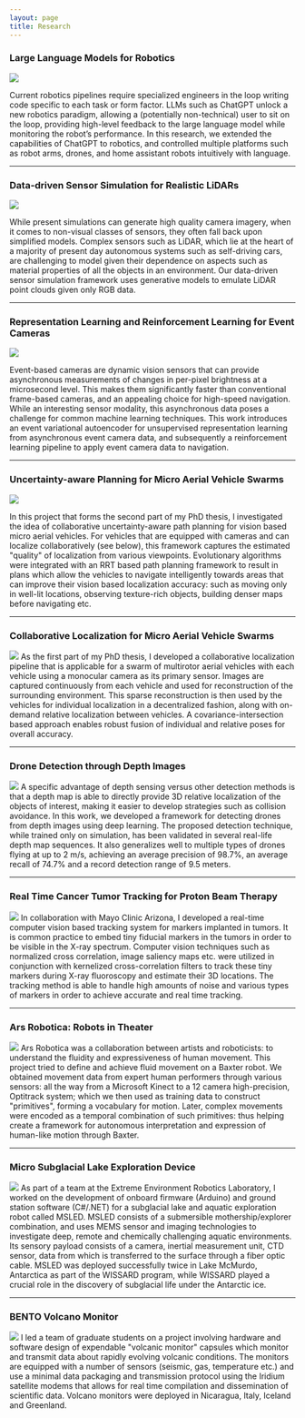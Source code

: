 ```yaml
---
layout: page
title: Research
---
```


### Large Language Models for Robotics
![](https://www.microsoft.com/en-us/research/uploads/prod/2023/02/chatgpt_robotics_gif.gif)

Current robotics pipelines require specialized engineers in the loop writing code specific to each task or form factor. 
LLMs such as ChatGPT unlock a new robotics paradigm, allowing a (potentially non-technical) user to sit on the loop, providing high-level feedback to the large language model while monitoring the robot’s performance. In this research, we extended the capabilities of ChatGPT to robotics, and controlled multiple platforms such as robot arms, drones, and home assistant robots intuitively with language.

---

### Data-driven Sensor Simulation for Realistic LiDARs
![](https://www.microsoft.com/en-us/research/uploads/prod/2022/09/Screen-Shot-2022-09-27-at-10.15.46-AM-1536x1099.png)

While present simulations can generate high quality camera imagery, when it comes to non-visual classes of sensors, they often fall back upon simplified models. Complex sensors such as LiDAR, which lie at the heart of a majority of present day autonomous systems such as self-driving cars, are challenging to model given their dependence on aspects such as material properties of all the objects in an environment. Our data-driven sensor simulation framework uses generative models to emulate LiDAR point clouds given only RGB data.

---

### Representation Learning and Reinforcement Learning for Event Cameras
![](https://www.microsoft.com/en-us/research/uploads/prod/2021/03/1400x788_AirSim_noLogo.gif)

Event-based cameras are dynamic vision sensors that can provide asynchronous measurements of changes in per-pixel brightness at a microsecond level. This makes them significantly faster than conventional frame-based cameras, and an appealing choice for high-speed navigation. While an interesting sensor modality, this asynchronous data poses a challenge for common machine learning techniques. This work introduces an event variational autoencoder for unsupervised representation learning from asynchronous event camera data, and subsequently a reinforcement learning pipeline to apply event camera data to navigation.

---

### Uncertainty-aware Planning for Micro Aerial Vehicle Swarms
![](http://www.saihv.com/images/coplan.png#right)

In this project that forms the second part of my PhD thesis, I investigated the idea of collaborative uncertainty-aware path planning for vision based micro aerial vehicles. For vehicles that are equipped with cameras and can localize collaboratively (see below), this framework captures the estimated "quality" of localization from various viewpoints. Evolutionary algorithms were integrated with an RRT based path planning framework to result in plans which allow the vehicles to navigate intelligently towards areas that can improve their vision based localization accuracy: such as moving only in well-lit locations, observing texture-rich objects, building denser maps before navigating etc.  

---

### Collaborative Localization for Micro Aerial Vehicle Swarms
![](http://www.saihv.com/images/cl.png#right)
As the first part of my PhD thesis, I developed a collaborative localization pipeline that is applicable for a swarm of multirotor aerial vehicles with each vehicle using a monocular camera as its primary sensor. Images are captured continuously from each vehicle and used for reconstruction of the surrounding environment. This sparse reconstruction is then used by the vehicles for individual localization in a decentralized fashion, along with on-demand relative localization between vehicles. A covariance-intersection based approach enables robust fusion of individual and relative poses for overall accuracy.

---

### Drone Detection through Depth Images
![](http://www.saihv.com/images/drdet.png#right)
A specific advantage of depth sensing versus other detection methods is that a depth map is able to directly provide 3D relative localization of the objects of interest, making it easier to develop strategies such as collision avoidance. In this work, we developed a framework for detecting drones from depth images using deep learning. The proposed detection technique, while trained only on simulation, has been validated in several real-life depth map sequences. It also generalizes well to multiple types of drones flying at up to 2 m/s, achieving an average precision of 98.7%, an average recall of 74.7% and a record detection range of 9.5 meters.

---

### Real Time Cancer Tumor Tracking for Proton Beam Therapy
![](http://www.saihv.com/images/rtt.png#right)
In collaboration with Mayo Clinic Arizona, I developed a real-time computer vision based tracking system for markers implanted in tumors. It is common practice to embed tiny fiducial markers in the tumors in order to be visible in the X-ray spectrum. Computer vision techniques such as normalized cross correlation, image saliency maps etc. were utilized in conjunction with kernelized cross-correlation filters to track these tiny markers during X-ray fluoroscopy and estimate their 3D locations. The tracking method is able to handle high amounts of noise and various types of markers in order to achieve accurate and real time tracking.

---

### Ars Robotica: Robots in Theater
![](http://www.saihv.com/images/ar.png#right)
Ars Robotica was a collaboration between artists and roboticists: to understand the fluidity and expressiveness of human movement. This project tried to define and achieve fluid movement on a Baxter robot. We obtained movement data from expert human performers through various sensors: all the way from a Microsoft Kinect to a 12 camera high-precision, Optitrack system; which we then used as training data to construct "primitives", forming a vocabulary for motion. Later, complex movements were encoded as a temporal combination of such primitives: thus helping create a framework for autonomous interpretation and expression of human-like motion through Baxter.

---

### Micro Subglacial Lake Exploration Device
![](http://www.saihv.com/images/ms.png#right)
As part of a team at the Extreme Environment Robotics Laboratory, I worked on the development of onboard firmware (Arduino) and ground station software (C#/.NET) for a subglacial lake and aquatic exploration robot called MSLED. MSLED consists of a submersible mothership/explorer combination, and uses MEMS sensor and imaging technologies to investigate deep, remote and chemically challenging aquatic environments. Its sensory payload consists of a camera, inertial measurement unit, CTD sensor, data from which is transferred to the surface through a fiber optic cable. MSLED was deployed successfully twice in Lake McMurdo, Antarctica as part of the WISSARD program, while WISSARD played a crucial role in the discovery of subglacial life under the Antarctic ice.

---

### BENTO Volcano Monitor
![](http://www.saihv.com/images/bb.png#right)
I led a team of graduate students on a project involving hardware and software design of expendable "volcanic monitor" capsules which monitor and transmit data about rapidly evolving volcanic conditions. The monitors are equipped with a number of sensors (seismic, gas, temperature etc.) and use a minimal data packaging and transmission protocol using the Iridium satellite modems that allows for real time compilation and dissemination of scientific data. Volcano monitors were deployed in Nicaragua, Italy, Iceland and Greenland.
